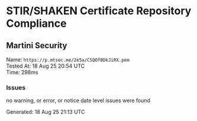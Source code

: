 # STIR/SHAKEN Certificate Repository Compliance

## Martini Security

Name: `https://p.mtsec.me/2e5a/CSQOfBDkJiRX.pem`\
Tested At: 18 Aug 25 20:54 UTC\
Time: 298ms

### Issues

no warning, or error, or notice date level issues were found

Generated: 18 Aug 25 21:13 UTC